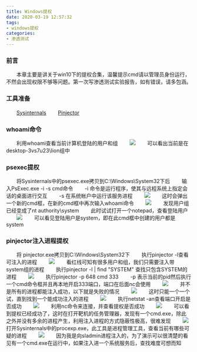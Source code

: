 ```yaml
---
title: Windows提权
date: 2020-03-19 12:57:32
tags:
- windows提权
categories:
- 渗透测试
---
```

### 前言
　　本章主要是讲关于win10下的提权合集，温馨提示cmd请以管理员身份运行，不然会出现权限不够等问题。第一次写渗透测试实验报告，如有错误，请多包涵。
<!-- more -->

### 工具准备
　　[Sysinternals](https://download.sysinternals.com/files/SysinternalsSuite.zip)
　　[Pinjector](https://www.tarasco.org/security/Process_Injector/index.html)
### whoami命令
　　利用whoami查看当前计算机登陆的用户和组
　　![](whoami.png)
　　可以看出当前是在desktop-3vs7u23\lion组中
### psexec提权
　　将Sysinternals中的psexec.exe拷贝到C:\Windows\System32下后
　　输入PsExec.exe -i -s cmd命令
　　-i 命令是运行程序，使其与远程系统上指定会话的桌面进行交互
　　-s 在系统帐户中运行该服务进程
　　![](psexec.png)
　　这时会弹出一个新的cmd框，在新的cmd框中再次输入whoami命令
　　![](psexec_successful.png)
　　发现用户组已经变成了nt authority\system
　　此时试试打开一个notepad，查看登陆用户
　　![](psexec_system.png)
　　可以看见登陆用户是system，即在此cmd框中创建的用户都是system
### pinjector注入进程提权
　　将 pinjector.exe拷贝到C:\Windows\System32下
　　执行pinjector -l查看可注入的进程
　　![](pinjector.png)
　　看红线可知有很多用户和组，我们只需要注入带system组的进程
　　执行pinjector -l | find "SYSTEM" 查找只包含SYSTEM的进程
　　![](pinjector_find.png)
　　执行pinjector -p 648 cmd 333
　　-p 表示当前的pid然后执行一个cmd命令框并且再本地开启333端口，端口在后面nc会使用
　　![](projector_help.png)
　　并不是所有的进程都能注入成功，以下就是失败的情况
　　![](projector_fail.png)
　　这时只能一个一个试，直到找到一个能成功注入的进程
　　![](pinjector_successful.png)
　　执行netstat -an查看端口开启是否成功
　　![](netstat.png)
　　利用nc命令来连接，并查看提权是否成功
　　![](nc.png)
　　可以看到提权已经成功了，这时在打开靶机的任务管理器，发现有一个cmd.exe，除此之外并没有多余的进程产生，利用注入进程的方式隐蔽性极高，很难发现
　　![](taskmgr.png)
　　打开Sysinternals中的procexp.exe，此工具是进程管理工具，查看当前有哪些可疑的进程
　　![](process_check.png)
　　因为我是向sladmin进程注入的，为了演示可以很清楚的看见有一个cmd.exe在运行中，如果注入进一个系统服务后，查找难度可想而知
　　